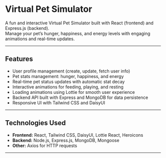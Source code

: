 # Virtual Pet Simulator

A fun and interactive Virtual Pet Simulator built with React (frontend) and Express.js (backend).  
Manage your pet’s hunger, happiness, and energy levels with engaging animations and real-time updates.

---

## Features

- User profile management (create, update, fetch user info)
- Pet stats management: hunger, happiness, and energy
- Real-time pet status updates with automatic stat decay
- Interactive animations for feeding, playing, and resting
- Loading animations using Lottie for smooth user experience
- Backend API built with Express and MongoDB for data persistence
- Responsive UI with Tailwind CSS and DaisyUI

---

## Technologies Used

- **Frontend:** React, Tailwind CSS, DaisyUI, Lottie React, Heroicons
- **Backend:** Node.js, Express.js, MongoDB, Mongoose
- **Other:** Axios for HTTP requests

---

